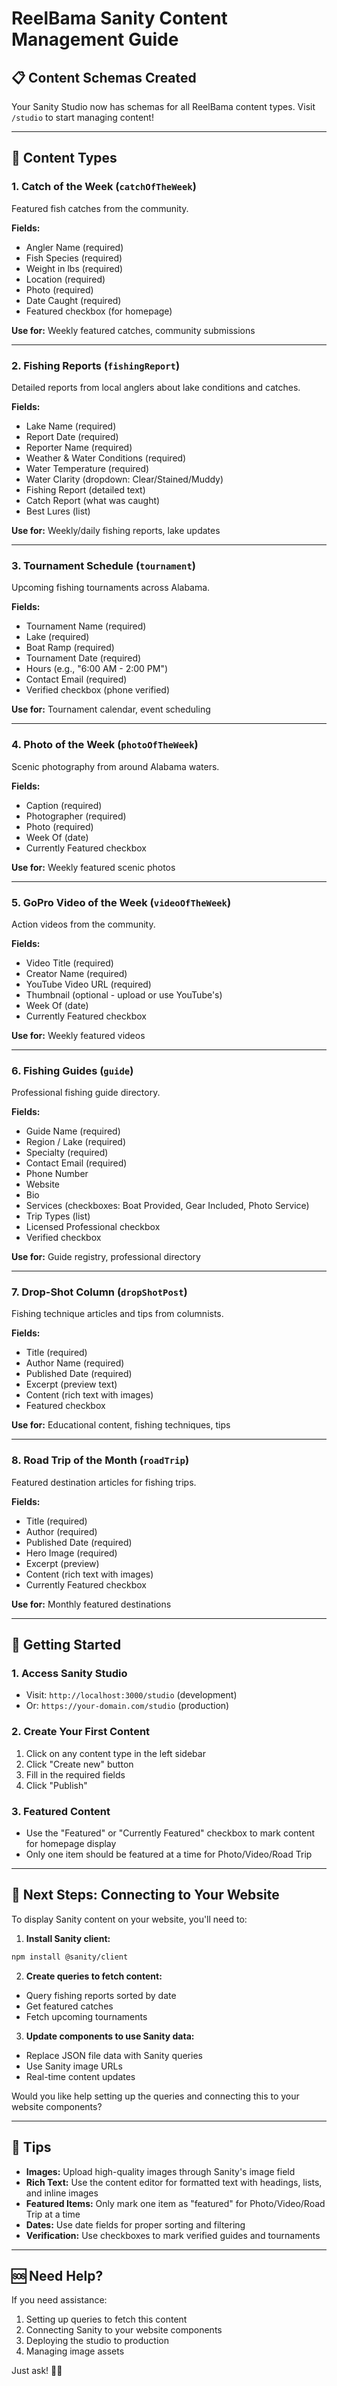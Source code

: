 # ReelBama Sanity Content Management Guide

## 📋 Content Schemas Created

Your Sanity Studio now has schemas for all ReelBama content types. Visit `/studio` to start managing content!

---

## 🎣 Content Types

### 1. **Catch of the Week** (`catchOfTheWeek`)
Featured fish catches from the community.

**Fields:**
- Angler Name (required)
- Fish Species (required)
- Weight in lbs (required)
- Location (required)
- Photo (required)
- Date Caught (required)
- Featured checkbox (for homepage)

**Use for:** Weekly featured catches, community submissions

---

### 2. **Fishing Reports** (`fishingReport`)
Detailed reports from local anglers about lake conditions and catches.

**Fields:**
- Lake Name (required)
- Report Date (required)
- Reporter Name (required)
- Weather & Water Conditions (required)
- Water Temperature (required)
- Water Clarity (dropdown: Clear/Stained/Muddy)
- Fishing Report (detailed text)
- Catch Report (what was caught)
- Best Lures (list)

**Use for:** Weekly/daily fishing reports, lake updates

---

### 3. **Tournament Schedule** (`tournament`)
Upcoming fishing tournaments across Alabama.

**Fields:**
- Tournament Name (required)
- Lake (required)
- Boat Ramp (required)
- Tournament Date (required)
- Hours (e.g., "6:00 AM - 2:00 PM")
- Contact Email (required)
- Verified checkbox (phone verified)

**Use for:** Tournament calendar, event scheduling

---

### 4. **Photo of the Week** (`photoOfTheWeek`)
Scenic photography from around Alabama waters.

**Fields:**
- Caption (required)
- Photographer (required)
- Photo (required)
- Week Of (date)
- Currently Featured checkbox

**Use for:** Weekly featured scenic photos

---

### 5. **GoPro Video of the Week** (`videoOfTheWeek`)
Action videos from the community.

**Fields:**
- Video Title (required)
- Creator Name (required)
- YouTube Video URL (required)
- Thumbnail (optional - upload or use YouTube's)
- Week Of (date)
- Currently Featured checkbox

**Use for:** Weekly featured videos

---

### 6. **Fishing Guides** (`guide`)
Professional fishing guide directory.

**Fields:**
- Guide Name (required)
- Region / Lake (required)
- Specialty (required)
- Contact Email (required)
- Phone Number
- Website
- Bio
- Services (checkboxes: Boat Provided, Gear Included, Photo Service)
- Trip Types (list)
- Licensed Professional checkbox
- Verified checkbox

**Use for:** Guide registry, professional directory

---

### 7. **Drop-Shot Column** (`dropShotPost`)
Fishing technique articles and tips from columnists.

**Fields:**
- Title (required)
- Author Name (required)
- Published Date (required)
- Excerpt (preview text)
- Content (rich text with images)
- Featured checkbox

**Use for:** Educational content, fishing techniques, tips

---

### 8. **Road Trip of the Month** (`roadTrip`)
Featured destination articles for fishing trips.

**Fields:**
- Title (required)
- Author (required)
- Published Date (required)
- Hero Image (required)
- Excerpt (preview)
- Content (rich text with images)
- Currently Featured checkbox

**Use for:** Monthly featured destinations

---

## 🚀 Getting Started

### 1. Access Sanity Studio
- Visit: `http://localhost:3000/studio` (development)
- Or: `https://your-domain.com/studio` (production)

### 2. Create Your First Content
1. Click on any content type in the left sidebar
2. Click "Create new" button
3. Fill in the required fields
4. Click "Publish"

### 3. Featured Content
- Use the "Featured" or "Currently Featured" checkbox to mark content for homepage display
- Only one item should be featured at a time for Photo/Video/Road Trip

---

## 🔄 Next Steps: Connecting to Your Website

To display Sanity content on your website, you'll need to:

1. **Install Sanity client:**
```bash
npm install @sanity/client
```

2. **Create queries to fetch content:**
- Query fishing reports sorted by date
- Get featured catches
- Fetch upcoming tournaments

3. **Update components to use Sanity data:**
- Replace JSON file data with Sanity queries
- Use Sanity image URLs
- Real-time content updates

Would you like help setting up the queries and connecting this to your website components?

---

## 📝 Tips

- **Images:** Upload high-quality images through Sanity's image field
- **Rich Text:** Use the content editor for formatted text with headings, lists, and inline images
- **Featured Items:** Only mark one item as "featured" for Photo/Video/Road Trip at a time
- **Dates:** Use date fields for proper sorting and filtering
- **Verification:** Use checkboxes to mark verified guides and tournaments

---

## 🆘 Need Help?

If you need assistance:
1. Setting up queries to fetch this content
2. Connecting Sanity to your website components
3. Deploying the studio to production
4. Managing image assets

Just ask! 🎣✨

